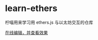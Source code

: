 # learn-ethers
柠喵用来学习用 ethers.js 与以太坊交互的仓库

[在线编辑，并查看效果](https://codesandbox.io/p/github/LemonNekoGH/learn-ethers)